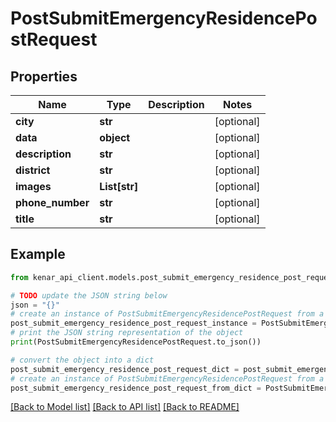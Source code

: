 # PostSubmitEmergencyResidencePostRequest


## Properties

Name | Type | Description | Notes
------------ | ------------- | ------------- | -------------
**city** | **str** |  | [optional] 
**data** | **object** |  | [optional] 
**description** | **str** |  | [optional] 
**district** | **str** |  | [optional] 
**images** | **List[str]** |  | [optional] 
**phone_number** | **str** |  | [optional] 
**title** | **str** |  | [optional] 

## Example

```python
from kenar_api_client.models.post_submit_emergency_residence_post_request import PostSubmitEmergencyResidencePostRequest

# TODO update the JSON string below
json = "{}"
# create an instance of PostSubmitEmergencyResidencePostRequest from a JSON string
post_submit_emergency_residence_post_request_instance = PostSubmitEmergencyResidencePostRequest.from_json(json)
# print the JSON string representation of the object
print(PostSubmitEmergencyResidencePostRequest.to_json())

# convert the object into a dict
post_submit_emergency_residence_post_request_dict = post_submit_emergency_residence_post_request_instance.to_dict()
# create an instance of PostSubmitEmergencyResidencePostRequest from a dict
post_submit_emergency_residence_post_request_from_dict = PostSubmitEmergencyResidencePostRequest.from_dict(post_submit_emergency_residence_post_request_dict)
```
[[Back to Model list]](../README.md#documentation-for-models) [[Back to API list]](../README.md#documentation-for-api-endpoints) [[Back to README]](../README.md)


